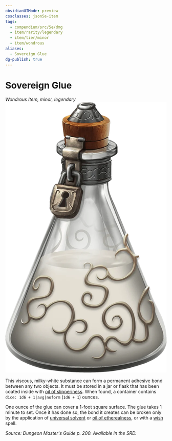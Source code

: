 ```yaml
---
obsidianUIMode: preview
cssclasses: json5e-item
tags:
  - compendium/src/5e/dmg
  - item/rarity/legendary
  - item/tier/minor
  - item/wondrous
aliases:
  - Sovereign Glue
dg-publish: true
---
```

# Sovereign Glue
*Wondrous Item, minor, legendary*  
![](https://raw.githubusercontent.com/5etools-mirror-2/5etools-img/main/items/DMG/Sovereign%20Glue.webp#right)  


This viscous, milky-white substance can form a permanent adhesive bond between any two objects. It must be stored in a jar or flask that has been coated inside with [oil of slipperiness](/Admin/CLI/items/oil-of-slipperiness.md). When found, a container contains `dice: 1d6 + 1|avg|noform` (`1d6 + 1`) ounces.

One ounce of the glue can cover a 1-foot square surface. The glue takes 1 minute to set. Once it has done so, the bond it creates can be broken only by the application of [universal solvent](/Admin/CLI/items/universal-solvent.md) or [oil of etherealness](/Admin/CLI/items/oil-of-etherealness.md), or with a [wish](/Admin/CLI/spells/wish.md) spell.

*Source: Dungeon Master's Guide p. 200. Available in the SRD.*